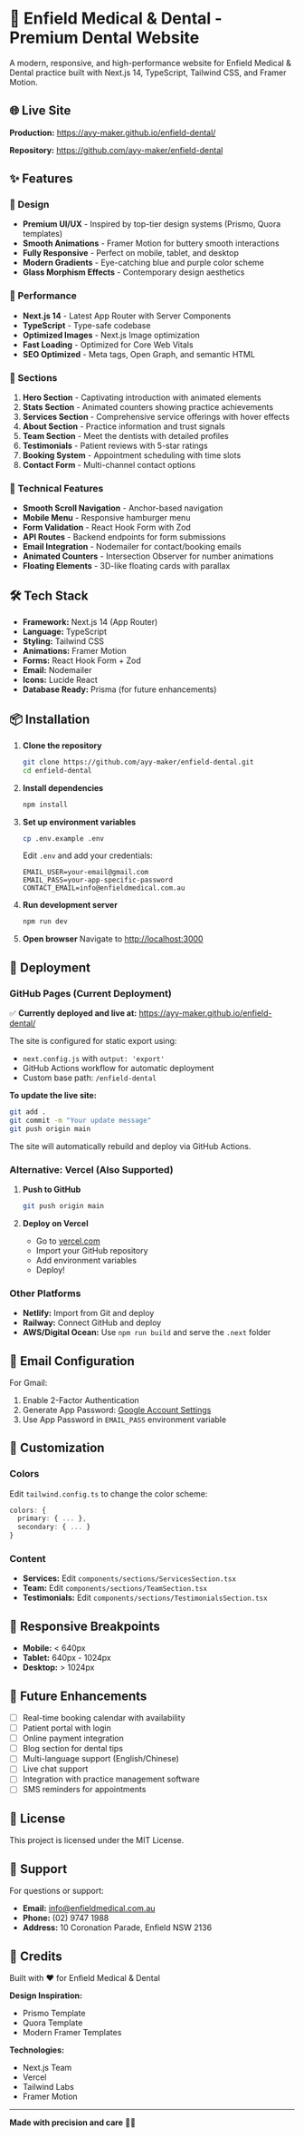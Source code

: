 # 🦷 Enfield Medical & Dental - Premium Dental Website

A modern, responsive, and high-performance website for Enfield Medical & Dental practice built with Next.js 14, TypeScript, Tailwind CSS, and Framer Motion.

## 🌐 Live Site

**Production:** https://ayy-maker.github.io/enfield-dental/

**Repository:** https://github.com/ayy-maker/enfield-dental

## ✨ Features

### 🎨 Design
- **Premium UI/UX** - Inspired by top-tier design systems (Prismo, Quora templates)
- **Smooth Animations** - Framer Motion for buttery smooth interactions
- **Fully Responsive** - Perfect on mobile, tablet, and desktop
- **Modern Gradients** - Eye-catching blue and purple color scheme
- **Glass Morphism Effects** - Contemporary design aesthetics

### 🚀 Performance
- **Next.js 14** - Latest App Router with Server Components
- **TypeScript** - Type-safe codebase
- **Optimized Images** - Next.js Image optimization
- **Fast Loading** - Optimized for Core Web Vitals
- **SEO Optimized** - Meta tags, Open Graph, and semantic HTML

### 💼 Sections
1. **Hero Section** - Captivating introduction with animated elements
2. **Stats Section** - Animated counters showing practice achievements
3. **Services Section** - Comprehensive service offerings with hover effects
4. **About Section** - Practice information and trust signals
5. **Team Section** - Meet the dentists with detailed profiles
6. **Testimonials** - Patient reviews with 5-star ratings
7. **Booking System** - Appointment scheduling with time slots
8. **Contact Form** - Multi-channel contact options

### 🔧 Technical Features
- **Smooth Scroll Navigation** - Anchor-based navigation
- **Mobile Menu** - Responsive hamburger menu
- **Form Validation** - React Hook Form with Zod
- **API Routes** - Backend endpoints for form submissions
- **Email Integration** - Nodemailer for contact/booking emails
- **Animated Counters** - Intersection Observer for number animations
- **Floating Elements** - 3D-like floating cards with parallax

## 🛠️ Tech Stack

- **Framework:** Next.js 14 (App Router)
- **Language:** TypeScript
- **Styling:** Tailwind CSS
- **Animations:** Framer Motion
- **Forms:** React Hook Form + Zod
- **Email:** Nodemailer
- **Icons:** Lucide React
- **Database Ready:** Prisma (for future enhancements)

## 📦 Installation

1. **Clone the repository**
   ```bash
   git clone https://github.com/ayy-maker/enfield-dental.git
   cd enfield-dental
   ```

2. **Install dependencies**
   ```bash
   npm install
   ```

3. **Set up environment variables**
   ```bash
   cp .env.example .env
   ```
   Edit `.env` and add your credentials:
   ```
   EMAIL_USER=your-email@gmail.com
   EMAIL_PASS=your-app-specific-password
   CONTACT_EMAIL=info@enfieldmedical.com.au
   ```

4. **Run development server**
   ```bash
   npm run dev
   ```

5. **Open browser**
   Navigate to [http://localhost:3000](http://localhost:3000)

## 🚀 Deployment

### GitHub Pages (Current Deployment)

✅ **Currently deployed and live at:** https://ayy-maker.github.io/enfield-dental/

The site is configured for static export using:
- `next.config.js` with `output: 'export'`
- GitHub Actions workflow for automatic deployment
- Custom base path: `/enfield-dental`

**To update the live site:**
```bash
git add .
git commit -m "Your update message"
git push origin main
```

The site will automatically rebuild and deploy via GitHub Actions.

### Alternative: Vercel (Also Supported)

1. **Push to GitHub**
   ```bash
   git push origin main
   ```

2. **Deploy on Vercel**
   - Go to [vercel.com](https://vercel.com)
   - Import your GitHub repository
   - Add environment variables
   - Deploy!

### Other Platforms
- **Netlify:** Import from Git and deploy
- **Railway:** Connect GitHub and deploy
- **AWS/Digital Ocean:** Use `npm run build` and serve the `.next` folder

## 📧 Email Configuration

For Gmail:
1. Enable 2-Factor Authentication
2. Generate App Password: [Google Account Settings](https://myaccount.google.com/security)
3. Use App Password in `EMAIL_PASS` environment variable

## 🎨 Customization

### Colors
Edit `tailwind.config.ts` to change the color scheme:
```typescript
colors: {
  primary: { ... },
  secondary: { ... }
}
```

### Content
- **Services:** Edit `components/sections/ServicesSection.tsx`
- **Team:** Edit `components/sections/TeamSection.tsx`
- **Testimonials:** Edit `components/sections/TestimonialsSection.tsx`

## 📱 Responsive Breakpoints

- **Mobile:** < 640px
- **Tablet:** 640px - 1024px
- **Desktop:** > 1024px

## 🔮 Future Enhancements

- [ ] Real-time booking calendar with availability
- [ ] Patient portal with login
- [ ] Online payment integration
- [ ] Blog section for dental tips
- [ ] Multi-language support (English/Chinese)
- [ ] Live chat support
- [ ] Integration with practice management software
- [ ] SMS reminders for appointments

## 📄 License

This project is licensed under the MIT License.

## 🤝 Support

For questions or support:
- **Email:** info@enfieldmedical.com.au
- **Phone:** (02) 9747 1988
- **Address:** 10 Coronation Parade, Enfield NSW 2136

## 🙏 Credits

Built with ❤️ for Enfield Medical & Dental

**Design Inspiration:**
- Prismo Template
- Quora Template
- Modern Framer Templates

**Technologies:**
- Next.js Team
- Vercel
- Tailwind Labs
- Framer Motion

---

**Made with precision and care** 🦷✨

